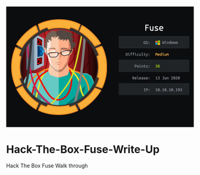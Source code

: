 ![alt text](https://github.com/zudeera/Hack-The-Box-Fuse-Write-Up/blob/main/Fuse.jpg?raw=true)
# Hack-The-Box-Fuse-Write-Up
Hack The Box Fuse Walk through

